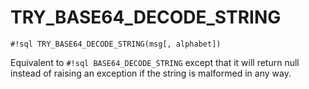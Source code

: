 # TRY_BASE64_DECODE_STRING


`#!sql TRY_BASE64_DECODE_STRING(msg[, alphabet])`

Equivalent to `#!sql BASE64_DECODE_STRING` except that it will return null instead of raising
an exception if the string is malformed in any way.


